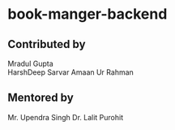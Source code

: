 # book-manger-backend

## Contributed by 
Mradul Gupta  
HarshDeep Sarvar
Amaan Ur Rahman

## Mentored by
Mr. Upendra Singh
Dr. Lalit Purohit
